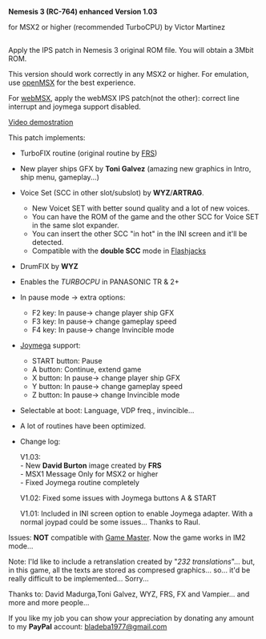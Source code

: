 **Nemesis 3 (RC-764) enhanced Version 1.03**


for MSX2 or higher (recommended TurboCPU)
by Victor Martinez
##

Apply the IPS patch in Nemesis 3 original ROM file. You will obtain a 3Mbit ROM.

This version should work correctly in any MSX2 or higher. For emulation, use [openMSX](https://openmsx.org/) for the best experience.

For [webMSX](http://webmsx.org/), apply the webMSX IPS patch(not the other): correct line interrupt and joymega support disabled.

[Video demostration](https://youtu.be/0IPT3a7ZkYE)


This patch implements:
  
  - TurboFIX routine (original routine by [FRS](http://frs.badcoffee.info/))
  - New player ships GFX by **Toni Galvez** (amazing new graphics in Intro, ship menu, gameplay...)
  - Voice Set (SCC in other slot/subslot) by **WYZ**/**ARTRAG**.
      - New Voicet SET with better sound quality and a lot of new voices.
      - You can have the ROM of the game and the other SCC for Voice SET in the same slot expander.
      - You can insert the other SCC "in hot" in the INI screen and it'll be detected.
      - Compatible with the **double SCC** mode in [Flashjacks](http://www.acuariotuning.com/flashjacks)
  
  - DrumFIX by **WYZ**
  - Enables the *TURBOCPU* in PANASONIC TR & 2+
  - In pause mode -> extra options:
      - F2 key: In pause-> change player ship GFX
      - F3 key: In pause-> change gameplay speed
      - F4 key: In pause-> change Invincible mode
      
  - [Joymega](http://frs.badcoffee.info/hardware/joymega-en.html) support:
      - START button: Pause
      - A button: Continue, extend game
      - X button: In pause-> change player ship GFX
      - Y button: In pause-> change gameplay speed
      - Z button: In pause-> change Invincible mode
  
  - Selectable at boot: Language, VDP freq., invincible...
  - A lot of routines have been optimized.
  

- Change log:
  
    V1.03:<br> 
        - New **David Burton** image created by **FRS**<br>
        - MSX1 Message Only for MSX2 or higher<br>
        - Fixed Joymega routine completely<br>
            
                
    V1.02: Fixed some issues with Joymega buttons A & START
   
    V1.01: Included in INI screen option to enable Joymega adapter. With a normal joypad could be some issues... Thanks to Raul.

Issues: **NOT** compatible with [Game Master](https://en.wikipedia.org/wiki/Konami_Game_Master). Now the game works in IM2 mode...

Note: I'ld like to include a retranslation created by "*232 translations*"... but, in this game, all the texts are stored as
compresed graphics... so... it'd be really difficult to be implemented... Sorry... 



Thanks to: David Madurga,Toni Galvez, WYZ, FRS, FX and Vampier... and more and more people...

If you like my job you can show your
appreciation by donating any amount to my
**PayPal** account: [bladeba1977@gmail.com](https://paypal.me/bladeba1977)


